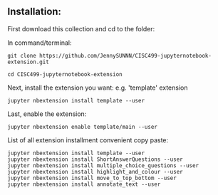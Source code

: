 ## Installation:
First download this collection and cd to the folder:

In command/terminal:
```
git clone https://github.com/JennySUNNN/CISC499-jupyternotebook-extension.git

cd CISC499-jupyternotebook-extension
```
Next, install the extension you want:
e.g. 'template' extension
```
jupyter nbextension install template --user
```
Last, enable the extension:
```
jupyter nbextension enable template/main --user
```
List of all extension installment convenient copy paste:
```
jupyter nbextension install template --user
jupyter nbextension install ShortAnswerQuestions --user
jupyter nbextension install multiple_choice_questions --user
jupyter nbextension install highlight_and_colour --user
jupyter nbextension install move_to_top_bottom --user
jupyter nbextension install annotate_text --user
```
